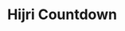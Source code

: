 ---
id: hijri
title: Hijri Countdown
url: https://hijri.wansaleh.com
thumbnail: https://res.cloudinary.com/wansaleh/image/upload/c_scale,w_600/f_auto/site-v4/projects/hijri.png
tags:
- Islamic
- Tools
publishedAt: 2022-01-03T00:00:00.000Z
stack:
- Svelte
- SvelteKit
description: Countdowns for important dates in Hijri calendar.
---